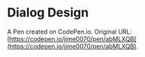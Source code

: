 # Dialog Design

A Pen created on CodePen.io. Original URL: [https://codepen.io/jime0070/pen/abMLXQB](https://codepen.io/jime0070/pen/abMLXQB).

